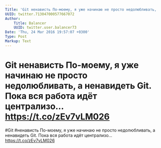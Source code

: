 ```yaml
---
Title: 'Git ненависть По-моему, я уже начинаю не просто недолюбливать, а ненавидеть Git. Пока вся работа идёт централизо… https://t.co/zEv7vLM026'
UUID: twitter.713047000577667072
Author:
    Title: Balancer
    UUID: twitter.user.balancer73
Date: 'Thu, 24 Mar 2016 19:57:07 +0300'
Type: Post
Markup: Text
---
```


# Git ненависть По-моему, я уже начинаю не просто недолюбливать, а ненавидеть Git. Пока вся работа идёт централизо… https://t.co/zEv7vLM026

#Git #ненависть По-моему, я уже начинаю не просто
недолюбливать, а ненавидеть Git. Пока вся работа идёт
централизо… https://t.co/zEv7vLM026